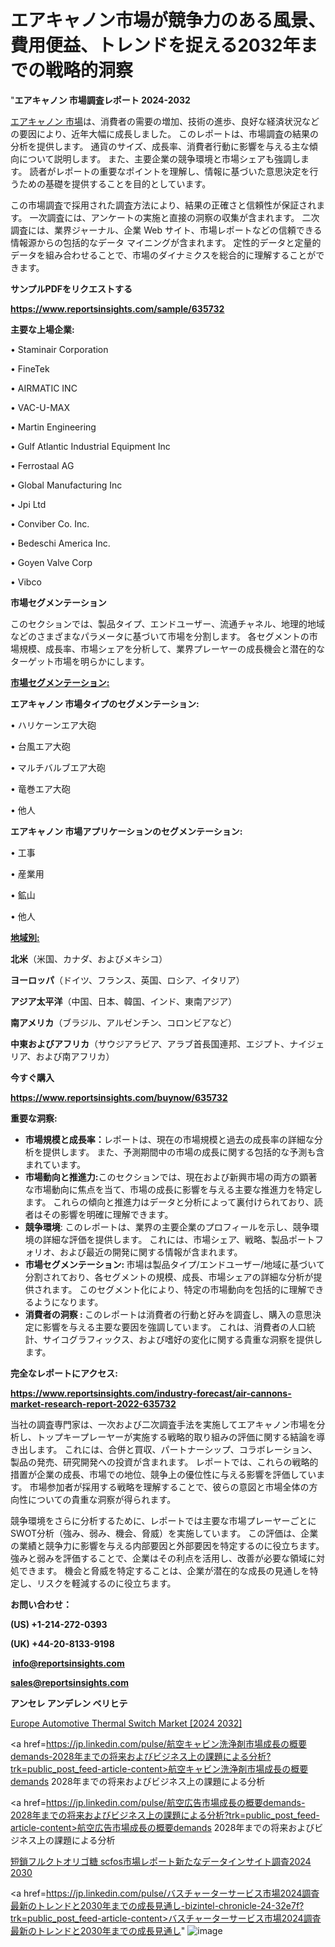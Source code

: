 # エアキャノン市場が競争力のある風景、費用便益、トレンドを捉える2032年までの戦略的洞察

"<strong>エアキャノン 市場調査レポート 2024-2032</strong>

<a href=https://www.reportsinsights.com/sample/635732>エアキャノン 市場</a>は、消費者の需要の増加、技術の進歩、良好な経済状況などの要因により、近年大幅に成長しました。 このレポートは、市場調査の結果の分析を提供します。 通貨のサイズ、成長率、消費者行動に影響を与える主な傾向について説明します。 また、主要企業の競争環境と市場シェアも強調します。 読者がレポートの重要なポイントを理解し、情報に基づいた意思決定を行うための基礎を提供することを目的としています。

この市場調査で採用された調査方法により、結果の正確さと信頼性が保証されます。 一次調査には、アンケートの実施と直接の洞察の収集が含まれます。 二次調査には、業界ジャーナル、企業 Web サイト、市場レポートなどの信頼できる情報源からの包括的なデータ マイニングが含まれます。 定性的データと定量的データを組み合わせることで、市場のダイナミクスを総合的に理解することができます。

<strong><b>サンプルPDFをリクエストする</b></strong>

<a href=https://www.reportsinsights.com/sample/635732><strong><u>https://www.reportsinsights.com/sample/635732</u></strong></a>

<strong>主要な上場企業:</strong>

• Staminair Corporation

• FineTek

• AIRMATIC INC

• VAC-U-MAX

• Martin Engineering

• Gulf Atlantic Industrial Equipment Inc

• Ferrostaal AG

• Global Manufacturing Inc

• Jpi Ltd

• Conviber Co. Inc.

• Bedeschi America Inc.

• Goyen Valve Corp

• Vibco

<strong>市場セグメンテーション</strong>

このセクションでは、製品タイプ、エンドユーザー、流通チャネル、地理的地域などのさまざまなパラメータに基づいて市場を分割します。 各セグメントの市場規模、成長率、市場シェアを分析して、業界プレーヤーの成長機会と潜在的なターゲット市場を明らかにします。

<strong><u>市場セグメンテーション</u></strong><strong><u>:</u></strong>

<strong>エアキャノン 市場タイプのセグメンテーション:</strong>

• ハリケーンエア大砲

• 台風エア大砲

• マルチバルブエア大砲

• 竜巻エア大砲

• 他人

<strong>エアキャノン 市場アプリケーションのセグメンテーション:</strong>

• 工事

• 産業用

• 鉱山

• 他人

<strong><u>地域別</u></strong><strong><u>:</u></strong>

<strong>北米</strong>（米国、カナダ、およびメキシコ）

<strong>ヨーロッパ</strong>（ドイツ、フランス、英国、ロシア、イタリア）

<strong>アジア太平洋</strong>（中国、日本、韓国、インド、東南アジア）

<strong>南アメリカ</strong>（ブラジル、アルゼンチン、コロンビアなど）

<strong>中東およびアフリカ</strong>（サウジアラビア、アラブ首長国連邦、エジプト、ナイジェリア、および南アフリカ）

<strong>今すぐ購入</strong>

<a href=https://www.reportsinsights.com/buynow/635732><strong><u>https://www.reportsinsights.com/buynow/635732</u></strong></a>

<strong>重要な洞察:</strong>
<ul>
  <li><strong>市場規模と成長率：</strong>レポートは、現在の市場規模と過去の成長率の詳細な分析を提供します。 また、予測期間中の市場の成長に関する包括的な予測も含まれています。</li>
  <li><strong>市場動向と推進力:</strong>このセクションでは、現在および新興市場の両方の顕著な市場動向に焦点を当て、市場の成長に影響を与える主要な推進力を特定します。 これらの傾向と推進力はデータと分析によって裏付けられており、読者はその影響を明確に理解できます。</li>
  <li><strong>競争環境</strong>: このレポートは、業界の主要企業のプロフィールを示し、競争環境の詳細な評価を提供します。 これには、市場シェア、戦略、製品ポートフォリオ、および最近の開発に関する情報が含まれます。</li>
  <li><strong>市場セグメンテーション: </strong>市場は製品タイプ/エンドユーザー/地域に基づいて分割されており、各セグメントの規模、成長、市場シェアの詳細な分析が提供されます。 このセグメント化により、特定の市場動向を包括的に理解できるようになります。</li>
  <li><strong>消費者の洞察 : </strong>このレポートは消費者の行動と好みを調査し、購入の意思決定に影響を与える主要な要因を強調しています。 これは、消費者の人口統計、サイコグラフィックス、および嗜好の変化に関する貴重な洞察を提供します。</li>
</ul>
<strong>完全なレポートにアクセス:</strong>

<a href=https://www.reportsinsights.com/industry-forecast/air-cannons-market-research-report-2022-635732><strong><u><b>https://www.reportsinsights.com/industry-forecast/air-cannons-market-research-report-2022-635732</b></u></strong></a>

当社の調査専門家は、一次および二次調査手法を実施してエアキャノン市場を分析し、トップキープレーヤーが実施する戦略的取り組みの評価に関する結論を導き出します。 これには、合併と買収、パートナーシップ、コラボレーション、製品の発売、研究開発への投資が含まれます。 レポートでは、これらの戦略的措置が企業の成長、市場での地位、競争上の優位性に与える影響を評価しています。 市場参加者が採用する戦略を理解することで、彼らの意図と市場全体の方向性についての貴重な洞察が得られます。

競争環境をさらに分析するために、レポートでは主要な市場プレーヤーごとにSWOT分析（強み、弱み、機会、脅威）を実施しています。 この評価は、企業の業績と競争力に影響を与える内部要因と外部要因を特定するのに役立ちます。 強みと弱みを評価することで、企業はその利点を活用し、改善が必要な領域に対処できます。 機会と脅威を特定することは、企業が潜在的な成長の見通しを特定し、リスクを軽減するのに役立ちます。

<strong>お問い合わせ：</strong>

<strong>(US) +1-214-272-0393</strong>

<strong>(UK) +44-20-8133-9198</strong>

<strong> </strong><a href=info@reportsinsights.com><strong><u>info@reportsinsights.com</u></strong></a>

<a href=sales@reportsinsights.com><strong><u>sales@reportsinsights.com</u></strong></a>

<strong>アンセレ アンデレン ベリヒテ</strong>

<a href=https://www.linkedin.com/pulse/europe-automotive-thermal-switch-markets-emerging-8mmyf/>Europe Automotive Thermal Switch Market [2024 2032]</a>

<a href=https://jp.linkedin.com/pulse/航空キャビン洗浄剤市場成長の概要demands-2028年までの将来およびビジネス上の課題による分析?trk=public_post_feed-article-content>航空キャビン洗浄剤市場成長の概要demands 2028年までの将来およびビジネス上の課題による分析</a>

<a href=https://jp.linkedin.com/pulse/航空広告市場成長の概要demands-2028年までの将来およびビジネス上の課題による分析?trk=public_post_feed-article-content>航空広告市場成長の概要demands 2028年までの将来およびビジネス上の課題による分析</a>

<a href=https://www.linkedin.com/pulse/短鎖フルクトオリゴ糖-scfos市場レポート新たなデータインサイト調査2024-2030/>短鎖フルクトオリゴ糖 scfos市場レポート新たなデータインサイト調査2024 2030</a>

<a href=https://jp.linkedin.com/pulse/バスチャーターサービス市場2024調査最新のトレンドと2030年までの成長見通し-bizintel-chronicle-24-32e7f?trk=public_post_feed-article-content>バスチャーターサービス市場2024調査最新のトレンドと2030年までの成長見通し</a>"
![image](https://github.com/gayatrid12/RIDynamics/assets/158473851/1b481465-3ef7-46d4-8207-ae14102ba084)

